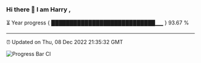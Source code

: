 ### Hi there 👋 I am Harry , 

⏳ Year progress { ████████████████████████████▁▁ } 93.67 %

---

⏰ Updated on Thu, 08 Dec 2022 21:35:32 GMT

![Progress Bar CI](https://github.com/duykhang68/duykhang68/workflows/Progress%20Bar%20CI/badge.svg)
